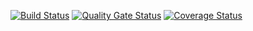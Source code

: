 [![Build Status](https://travis-ci.com/JenkaCool/Start_up.svg?branch=master)](https://travis-ci.com/JenkaCool/Start_up)
[![Quality Gate Status](https://sonarcloud.io/api/project_badges/measure?project=JenkaCool_Start_up&metric=alert_status)](https://sonarcloud.io/dashboard?id=JenkaCool_Start_up)
[![Coverage Status](https://coveralls.io/repos/JenkaCool/Start_up/badge.svg?branch=master)](https://coveralls.io/github/JenkaCool/tests?branch=master)
